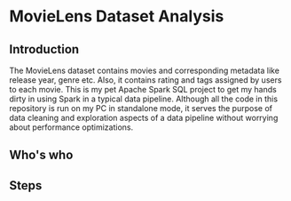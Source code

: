 # MovieLens Dataset Analysis

## Introduction
The MovieLens dataset contains movies and corresponding metadata like release year, genre etc.
Also, it contains rating and tags assigned by users to each movie.
This is my pet Apache Spark SQL project to get my hands dirty in using Spark in a typical data pipeline.
Although all the code in this repository is run on my PC in standalone mode, it serves the purpose of data cleaning
and exploration aspects of a data pipeline without worrying about performance optimizations.

## Who's who

## Steps